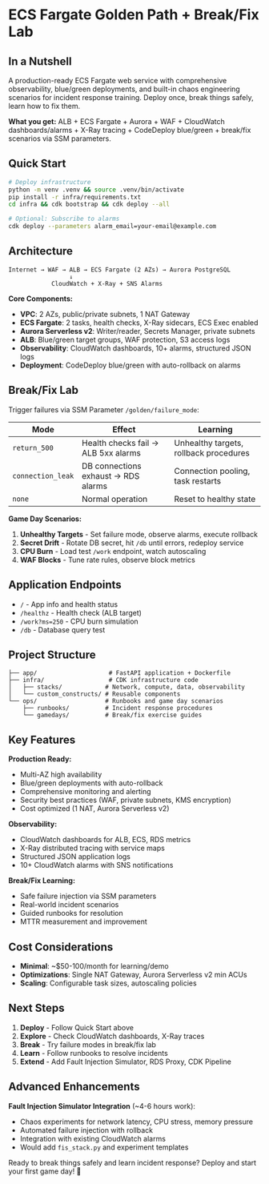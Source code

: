 # ECS Fargate Golden Path + Break/Fix Lab

## In a Nutshell

A production-ready ECS Fargate web service with comprehensive observability, blue/green deployments, and built-in chaos engineering scenarios for incident response training. Deploy once, break things safely, learn how to fix them.

**What you get:** ALB + ECS Fargate + Aurora + WAF + CloudWatch dashboards/alarms + X-Ray tracing + CodeDeploy blue/green + break/fix scenarios via SSM parameters.

## Quick Start

```bash
# Deploy infrastructure
python -m venv .venv && source .venv/bin/activate
pip install -r infra/requirements.txt
cd infra && cdk bootstrap && cdk deploy --all

# Optional: Subscribe to alarms
cdk deploy --parameters alarm_email=your-email@example.com
```

## Architecture

```
Internet → WAF → ALB → ECS Fargate (2 AZs) → Aurora PostgreSQL
                 ↓
            CloudWatch + X-Ray + SNS Alarms
```

**Core Components:**
- **VPC**: 2 AZs, public/private subnets, 1 NAT Gateway
- **ECS Fargate**: 2 tasks, health checks, X-Ray sidecars, ECS Exec enabled
- **Aurora Serverless v2**: Writer/reader, Secrets Manager, private subnets
- **ALB**: Blue/green target groups, WAF protection, S3 access logs
- **Observability**: CloudWatch dashboards, 10+ alarms, structured JSON logs
- **Deployment**: CodeDeploy blue/green with auto-rollback on alarms

## Break/Fix Lab

Trigger failures via SSM Parameter `/golden/failure_mode`:

| Mode | Effect | Learning |
|------|--------|----------|
| `return_500` | Health checks fail → ALB 5xx alarms | Unhealthy targets, rollback procedures |
| `connection_leak` | DB connections exhaust → RDS alarms | Connection pooling, task restarts |
| `none` | Normal operation | Reset to healthy state |

**Game Day Scenarios:**
1. **Unhealthy Targets** - Set failure mode, observe alarms, execute rollback
2. **Secret Drift** - Rotate DB secret, hit `/db` until errors, redeploy service
3. **CPU Burn** - Load test `/work` endpoint, watch autoscaling
4. **WAF Blocks** - Tune rate rules, observe block metrics

## Application Endpoints

- `/` - App info and health status
- `/healthz` - Health check (ALB target)
- `/work?ms=250` - CPU burn simulation
- `/db` - Database query test

## Project Structure

```
├── app/                    # FastAPI application + Dockerfile
├── infra/                  # CDK infrastructure code
│   ├── stacks/            # Network, compute, data, observability
│   └── custom_constructs/ # Reusable components
└── ops/                   # Runbooks and game day scenarios
    ├── runbooks/          # Incident response procedures
    └── gamedays/          # Break/fix exercise guides
```

## Key Features

**Production Ready:**
- Multi-AZ high availability
- Blue/green deployments with auto-rollback
- Comprehensive monitoring and alerting
- Security best practices (WAF, private subnets, KMS encryption)
- Cost optimized (1 NAT, Aurora Serverless v2)

**Observability:**
- CloudWatch dashboards for ALB, ECS, RDS metrics
- X-Ray distributed tracing with service maps
- Structured JSON application logs
- 10+ CloudWatch alarms with SNS notifications

**Break/Fix Learning:**
- Safe failure injection via SSM parameters
- Real-world incident scenarios
- Guided runbooks for resolution
- MTTR measurement and improvement

## Cost Considerations

- **Minimal**: ~$50-100/month for learning/demo
- **Optimizations**: Single NAT Gateway, Aurora Serverless v2 min ACUs
- **Scaling**: Configurable task sizes, autoscaling policies

## Next Steps

1. **Deploy** - Follow Quick Start above
2. **Explore** - Check CloudWatch dashboards, X-Ray traces
3. **Break** - Try failure modes in break/fix lab
4. **Learn** - Follow runbooks to resolve incidents
5. **Extend** - Add Fault Injection Simulator, RDS Proxy, CDK Pipeline

## Advanced Enhancements

**Fault Injection Simulator Integration** (~4-6 hours work):
- Chaos experiments for network latency, CPU stress, memory pressure
- Automated failure injection with rollback
- Integration with existing CloudWatch alarms
- Would add `fis_stack.py` and experiment templates

Ready to break things safely and learn incident response? Deploy and start your first game day! 🚀